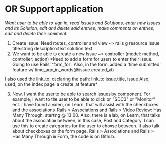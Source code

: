 # OR Support application
*Want user to be able to sign in, read Issues and Solutions, enter new Issues and its Solution, edit and delete said entries, make comments on entries, edit and delete their comment.*

1. Create Issue: Need routes, controller and view ~> rails g resource Issue title:string description:text solution:text
2. We want to be able to create a new Issue ~> controller (model: method, controller: action)
  *Need to add a form for users to enter their issue. Going to use Rails' 'form_for'.
  Also, in the form, added a 'time submitted' feature w/ time_ago_in_words(@issue.created_at)

  I also used the link_to, declaring the path: link_to issue.title, issue
  Also, used, on the index page, a create_at feature*

3. Now, I want the user to be able to search issues by component.  For example, I want to the user to be able to click on "SDC3" or "Monitor" ect.  I have found a video, on Learn, that will assist with the checkboxes and the associations.  Rails > Associations and Rails > Video Review: Has Many Through, starting @ 13:00.  Also, there is a lab, on Learn, that talks about the association between, in this case, Post and Category.  I can use this to create categories for the user to choose between.  It also talk about checkboxes on the form page.  Rails > Associations and Rails > Has Many Through in Form, the code is on Github.    

